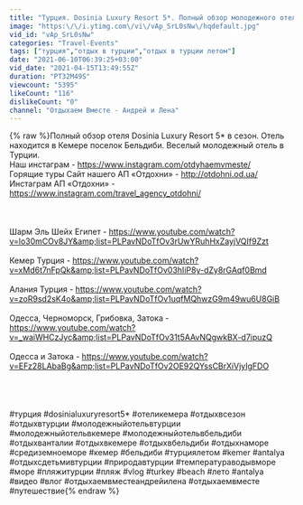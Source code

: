```yaml
---
title: "Турция. Dosinia Luxury Resort 5*. Полный обзор молодежного отеля. Отдых в сезон. Кемер. Бельдиби"
image: "https:\/\/i.ytimg.com\/vi\/vAp_SrL0sNw\/hqdefault.jpg"
vid_id: "vAp_SrL0sNw"
categories: "Travel-Events"
tags: ["турция","отдых в турции","отдых в турции летом"]
date: "2021-06-10T06:39:25+03:00"
vid_date: "2021-04-15T13:49:55Z"
duration: "PT32M49S"
viewcount: "5395"
likeCount: "116"
dislikeCount: "0"
channel: "Отдыхаем Вместе - Андрей и Лена"
---
```

{% raw %}Полный обзор отеля Dosinia Luxury Resort 5* в сезон. Отель находится в Кемере поселок Бельдиби. Веселый молодежный отель в Турции.<br />Наш инстаграм - <a rel="nofollow" target="blank" href="https://www.instagram.com/otdyhaemvmeste/">https://www.instagram.com/otdyhaemvmeste/</a>  <br />Горящие туры Сайт нашего АП «Отдохни» - <a rel="nofollow" target="blank" href="http://otdohni.od.ua/">http://otdohni.od.ua/</a> <br />Инстаграм АП «Отдохни» - <a rel="nofollow" target="blank" href="https://www.instagram.com/travel_agency_otdohni/">https://www.instagram.com/travel_agency_otdohni/</a><br /><br /><br /><br />Шарм Эль Шейх Египет - <a rel="nofollow" target="blank" href="https://www.youtube.com/watch?v=lo30mCOv8JY&amp;list=PLPavNDoTfOv3rUwYRuhHxZayjVQIf9Zzt">https://www.youtube.com/watch?v=lo30mCOv8JY&amp;list=PLPavNDoTfOv3rUwYRuhHxZayjVQIf9Zzt</a><br /><br />Кемер Турция - <a rel="nofollow" target="blank" href="https://www.youtube.com/watch?v=xMd6t7nFpQk&amp;list=PLPavNDoTfOv03hIiP8y-dZy8rGAqf0Bmd">https://www.youtube.com/watch?v=xMd6t7nFpQk&amp;list=PLPavNDoTfOv03hIiP8y-dZy8rGAqf0Bmd</a><br /><br />Алания Турция  - <a rel="nofollow" target="blank" href="https://www.youtube.com/watch?v=zoR9sd2sK4o&amp;list=PLPavNDoTfOv1uqfMQhwzG9m49wu6U8GiB">https://www.youtube.com/watch?v=zoR9sd2sK4o&amp;list=PLPavNDoTfOv1uqfMQhwzG9m49wu6U8GiB</a><br /><br />Одесса, Черноморск, Грибовка, Затока - <a rel="nofollow" target="blank" href="https://www.youtube.com/watch?v=_waiWHCzJyc&amp;list=PLPavNDoTfOv31t5AAvNQgwkBX-d7ipuzQ">https://www.youtube.com/watch?v=_waiWHCzJyc&amp;list=PLPavNDoTfOv31t5AAvNQgwkBX-d7ipuzQ</a><br /><br />Одесса и Затока - <a rel="nofollow" target="blank" href="https://www.youtube.com/watch?v=EFz28LAbaBg&amp;list=PLPavNDoTfOv2OE92QYssCBrXiVjyIgFDO">https://www.youtube.com/watch?v=EFz28LAbaBg&amp;list=PLPavNDoTfOv2OE92QYssCBrXiVjyIgFDO</a><br /><br /><br /><br /><br />#турция #dosinialuxuryresort5* #отеликемера #отдыхвсезон #отдыхвтурции #молодежныйотельвтурции #молодежныйотельвкемере #молодежныйотельвбельдиби #отдыхванталии #отдыхвкемере #отдыхвбельдиби #отдыхнаморе  #средиземноеморе #кемер #бельдиби #турциялетом #kemer #antalya #отдыхсдетьмивтурции #природавтурции #температураводывморе #море #пляжитурции #пляж #vlog #turkey #beach #лето #antalya #видео #влог #отдыхаемвместеандрейилена #отдыхаемвместе  #путешествие{% endraw %}
